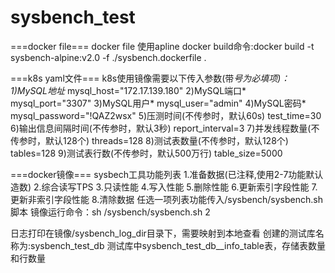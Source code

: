 # sysbench_test

===docker file===
docker file 使用apline
docker build命令:docker build -t sysbench-alpine:v2.0 -f ./sysbench.dockerfile .

===k8s yaml文件===
k8s使用镜像需要以下传入参数(带*号为必填项)：
1)MySQL地址*
mysql_host="172.17.139.180"
2)MySQL端口*
mysql_port="3307"
3)MySQL用户*
mysql_user="admin"
4)MySQL密码*
mysql_password="!QAZ2wsx"
5)压测时间(不传参时，默认60s)
test_time=30
6)输出信息间隔时间(不传参时，默认3秒)
report_interval=3
7)并发线程数量(不传参时，默认128个)
threads=128
8)测试表数量(不传参时，默认128个)
tables=128
9)测试表行数(不传参时，默认500万行)
table_size=5000

===docker镜像===
sysbech工具功能列表
1.准备数据(已注释,使用2-7功能默认造数)
2.综合读写TPS
3.只读性能
4.写入性能
5.删除性能
6.更新索引字段性能
7.更新非索引字段性能
8.清除数据
任选一项列表功能传入/sysbench/sysbench.sh脚本
镜像运行命令：sh /sysbench/sysbench.sh 2

日志打印在镜像/sysbench_log_dir目录下，需要映射到本地查看
创建的测试库名称为:sysbench_test_db
测试库中sysbench_test_db__info_table表，存储表数量和行数量
